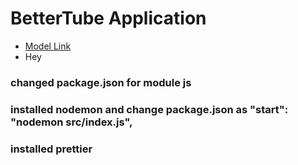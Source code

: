 # BetterTube Application

- [Model Link](https://app.eraser.io/workspace/YtPqZ1VogxGy1jzIDkzj)
- Hey

### changed package.json for module js

### installed nodemon and change package.json as "start": "nodemon src/index.js",

### installed prettier